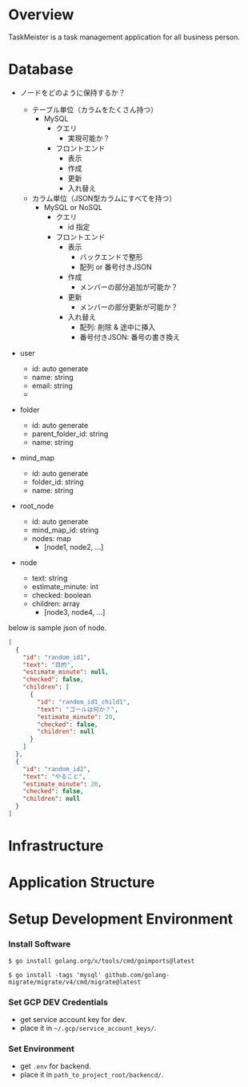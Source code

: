 <!-- START doctoc -->
<!-- END doctoc -->

# Overview

TaskMeister is a task management application for all business person.

# Database

- ノードをどのように保持するか？
    - テーブル単位（カラムをたくさん持つ）
        - MySQL
            - クエリ
                - 実現可能か？
            - フロントエンド
                - 表示
                - 作成
                - 更新
                - 入れ替え
    - カラム単位（JSON型カラムにすべてを持つ）
        - MySQL or NoSQL
            - クエリ
                - id 指定
            - フロントエンド
                - 表示
                    - バックエンドで整形
                    - 配列 or 番号付きJSON
                - 作成
                    - メンバーの部分追加が可能か？
                - 更新
                    - メンバーの部分更新が可能か？
                - 入れ替え
                    - 配列: 削除 & 途中に挿入
                    - 番号付きJSON: 番号の書き換え

- user
    - id: auto generate
    - name: string
    - email: string
    -
- folder
    - id: auto generate
    - parent_folder_id: string
    - name: string
- mind_map
    - id: auto generate
    - folder_id: string
    - name: string
- root_node
    - id: auto generate
    - mind_map_id: string
    - nodes: map
        - [node1, node2, ...]
- node
    - text: string
    - estimate_minute: int
    - checked: boolean
    - children: array
        - [node3, node4, ...]

below is sample json of node.

```json
[
  {
    "id": "random_id1",
    "text": "目的",
    "estimate_minute": null,
    "checked": false,
    "children": [
      {
        "id": "random_id1_child1",
        "text": "ゴールは何か？",
        "estimate_minute": 20,
        "checked": false,
        "children": null
      }
    ]
  },
  {
    "id": "random_id2",
    "text": "やること",
    "estimate_minute": 20,
    "checked": false,
    "children": null
  }
]
```

# Infrastructure

# Application Structure

# Setup Development Environment

### Install Software

```shell
$ go install golang.org/x/tools/cmd/goimports@latest

$ go install -tags 'mysql' github.com/golang-migrate/migrate/v4/cmd/migrate@latest
```

### Set GCP DEV Credentials

- get service account key for dev.
- place it in `~/.gcp/service_account_keys/`.

### Set Environment

- get `.env` for backend.
- place it in `path_to_project_root/backencd/`.

